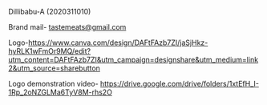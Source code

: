 Dillibabu-A (2020311010)

Brand mail- tastemeats@gmail.com

Logo-https://www.canva.com/design/DAFtFAzb7ZI/jaSjHkz-hyRLK1wFmOr9MQ/edit?utm_content=DAFtFAzb7ZI&utm_campaign=designshare&utm_medium=link2&utm_source=sharebutton

Logo demonstration video- https://drive.google.com/drive/folders/1xtEfH_I-1Rp_2oNZGLMa6TyV8M-rhs2O
